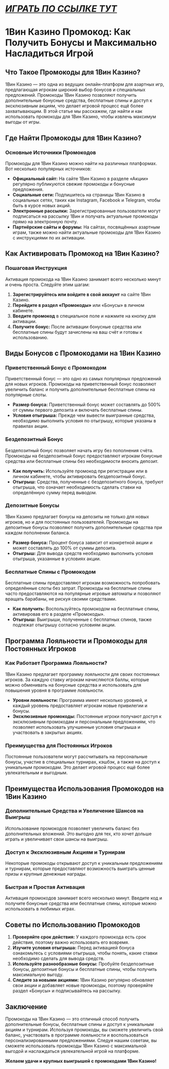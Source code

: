 # [***<u>ИГРАТЬ ПО ССЫЛКЕ ТУТ</u>***](https://brandplay.link/9sD8CZLQ)

# 1Вин Казино Промокод: Как Получить Бонусы и Максимально Насладиться Игрой

## Что Такое Промокоды для 1Вин Казино?

1Вин Казино — это одна из ведущих онлайн-платформ для азартных игр, предлагающая игрокам широкий выбор бонусов и специальных предложений. Промокоды 1Вин Казино позволяют получить дополнительные бонусные средства, бесплатные спины и доступ к эксклюзивным акциям, что делает игровой процесс ещё более захватывающим. В этой статье мы расскажем, где найти и как использовать промокоды для 1Вин Казино, чтобы извлечь максимум выгоды от игры.

## Где Найти Промокоды для 1Вин Казино?

### Основные Источники Промокодов

Промокоды для 1Вин Казино можно найти на различных платформах. Вот несколько популярных источников:

* **Официальный сайт:** На сайте 1Вин Казино в разделе «Акции» регулярно публикуются свежие промокоды и бонусные предложения.
* **Социальные сети:** Подпишитесь на страницы 1Вин Казино в социальных сетях, таких как Instagram, Facebook и Telegram, чтобы быть в курсе новых акций.
* **Электронные рассылки:** Зарегистрированные пользователи могут подписаться на рассылку 1Вин и получать актуальные промокоды прямо на электронную почту.
* **Партнёрские сайты и форумы:** На сайтах, посвящённых азартным играм, также можно найти актуальные промокоды для 1Вин Казино с инструкциями по их активации.

## Как Активировать Промокод на 1Вин Казино?

### Пошаговая Инструкция

Активация промокода на 1Вин Казино занимает всего несколько минут и очень проста. Следуйте этим шагам:

1. **Зарегистрируйтесь или войдите в свой аккаунт** на сайте 1Вин Казино.
2. **Перейдите в раздел «Промокоды»** или «Бонусы» в личном кабинете.
3. **Введите промокод** в специальное поле и нажмите на кнопку для активации.
4. **Получите бонус:** После активации бонусные средства или бесплатные спины будут зачислены на ваш счёт и готовы к использованию.

## Виды Бонусов с Промокодами на 1Вин Казино

### Приветственный Бонус с Промокодом

Приветственный бонус — это одно из самых популярных предложений для новых игроков. Промокоды на приветственный бонус позволяют увеличить баланс и получить дополнительные бесплатные спины на популярные слоты.

* **Размер бонуса:** Приветственный бонус может составлять до 500% от суммы первого депозита и включать бесплатные спины.
* **Условия отыгрыша:** Прежде чем вывести выигранные средства, необходимо выполнить условия по отыгрышу, которые указаны в правилах акции.

### Бездепозитный Бонус

Бездепозитный бонус позволяет начать игру без пополнения счёта. Промокоды на бездепозитный бонус предоставляют игрокам бонусные средства или бесплатные спины без необходимости вносить депозит.

* **Как получить:** Используйте промокод при регистрации или в личном кабинете, чтобы активировать бездепозитный бонус.
* **Отыгрыш:** Средства, полученные с бездепозитного бонуса, требуют отыгрыша, что означает необходимость сделать ставки на определённую сумму перед выводом.

### Депозитные Бонусы

1Вин Казино предлагает бонусы на депозиты не только для новых игроков, но и для постоянных пользователей. Промокоды на депозитные бонусы позволяют получить дополнительные средства при каждом пополнении баланса.

* **Размер бонуса:** Процент бонуса зависит от конкретной акции и может составлять до 100% от суммы депозита.
* **Отыгрыш:** Для вывода средств необходимо выполнить условия отыгрыша, указанные в условиях акции.

### Бесплатные Спины с Промокодом

Бесплатные спины предоставляют игрокам возможность попробовать определённые слоты без затрат. Промокоды на бесплатные спины часто предоставляются на популярные игровые автоматы и позволяют вращать барабаны, не рискуя своими средствами.

* **Как получить:** Воспользуйтесь промокодом на бесплатные спины, активировав его в разделе «Промокоды».
* **Отыгрыш:** Выигрыши, полученные с бесплатных спинов, также подлежат отыгрышу согласно условиям акции.

## Программа Лояльности и Промокоды для Постоянных Игроков

### Как Работает Программа Лояльности?

1Вин Казино предлагает программу лояльности для своих постоянных игроков. За каждую ставку игрокам начисляются баллы, которые можно обменивать на бонусные средства и использовать для повышения уровня в программе лояльности.

* **Уровни лояльности:** Программа имеет несколько уровней, и каждый уровень предоставляет игрокам новые привилегии и бонусы.
* **Эксклюзивные промокоды:** Постоянные игроки получают доступ к эксклюзивным промокодам и персональным предложениям, что позволяет использовать улучшенные условия отыгрыша и участвовать в закрытых акциях.

### Преимущества для Постоянных Игроков

Постоянные пользователи могут рассчитывать на персональные бонусы, участие в специальных турнирах, кэшбэк, а также на доступ к уникальным промокодам. Это делает игровой процесс ещё более увлекательным и выгодным.

## Преимущества Использования Промокодов на 1Вин Казино

### Дополнительные Средства и Увеличение Шансов на Выигрыш

Использование промокодов позволяет увеличить баланс без дополнительных вложений. Это выгодно для тех, кто хочет дольше играть и увеличивает свои шансы на выигрыш.

### Доступ к Эксклюзивным Акциям и Турнирам

Некоторые промокоды открывают доступ к уникальным предложениям и турнирам, которые предоставляют возможность выиграть ценные призы и крупные денежные награды.

### Быстрая и Простая Активация

Активация промокодов занимает всего несколько минут. Введите код и получите бонусные средства или бесплатные спины, которые можно использовать в любимых играх.

## Советы по Использованию Промокодов

1. **Проверяйте срок действия:** У каждого промокода есть срок действия, поэтому важно использовать его вовремя.
2. **Изучите условия отыгрыша:** Перед активацией бонуса ознакомьтесь с условиями отыгрыша, чтобы понять, какие ставки необходимо сделать для вывода средств.
3. **Используйте разнообразные бонусы:** Пробуйте бездепозитные бонусы, депозитные бонусы и бесплатные спины, чтобы получить максимальную выгоду.
4. **Следите за новыми акциями:** 1Вин Казино регулярно обновляет свои акции и добавляет новые промокоды, поэтому проверяйте раздел «Бонусы» и подписывайтесь на рассылку.

## Заключение

Промокоды на 1Вин Казино — это отличный способ получить дополнительные бонусы, бесплатные спины и доступ к уникальным акциям и турнирам. Используя промокоды, вы сможете увеличить свой баланс, участвовать в программе лояльности и воспользоваться персонализированными предложениями. Следуя нашим советам, вы сможете использовать промокоды 1Вин Казино с максимальной выгодой и наслаждаться увлекательной игрой на платформе.

**Желаем удачи и крупных выигрышей с промокодами 1Вин Казино!**
